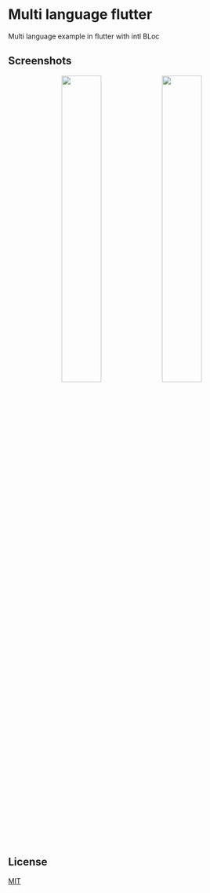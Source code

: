 # Multi language flutter
Multi language example in flutter with intl BLoc

## Screenshots
<p align="center">
  <img src="https://user-images.githubusercontent.com/20955005/182409581-a2782b3c-c0b5-466c-9c2e-7c213965c802.png" width="40%"></img>
  <img src="https://user-images.githubusercontent.com/20955005/182409586-6f5d87ac-45da-4adc-80fd-caaa65779c52.png" width="40%"></img>
</p>

## License
[MIT](https://choosealicense.com/licenses/mit/)

